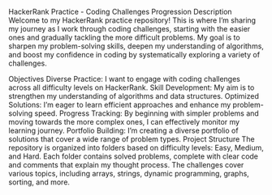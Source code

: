 HackerRank Practice - Coding Challenges Progression
Description
Welcome to my HackerRank practice repository! This is where I’m sharing my journey as I work through coding challenges, starting with the easier ones and gradually tackling the more difficult problems. My goal is to sharpen my problem-solving skills, deepen my understanding of algorithms, and boost my confidence in coding by systematically exploring a variety of challenges.

Objectives
Diverse Practice: I want to engage with coding challenges across all difficulty levels on HackerRank.
Skill Development: My aim is to strengthen my understanding of algorithms and data structures.
Optimized Solutions: I’m eager to learn efficient approaches and enhance my problem-solving speed.
Progress Tracking: By beginning with simpler problems and moving towards the more complex ones, I can effectively monitor my learning journey.
Portfolio Building: I’m creating a diverse portfolio of solutions that cover a wide range of problem types.
Project Structure
The repository is organized into folders based on difficulty levels: Easy, Medium, and Hard.
Each folder contains solved problems, complete with clear code and comments that explain my thought process.
The challenges cover various topics, including arrays, strings, dynamic programming, graphs, sorting, and more.
